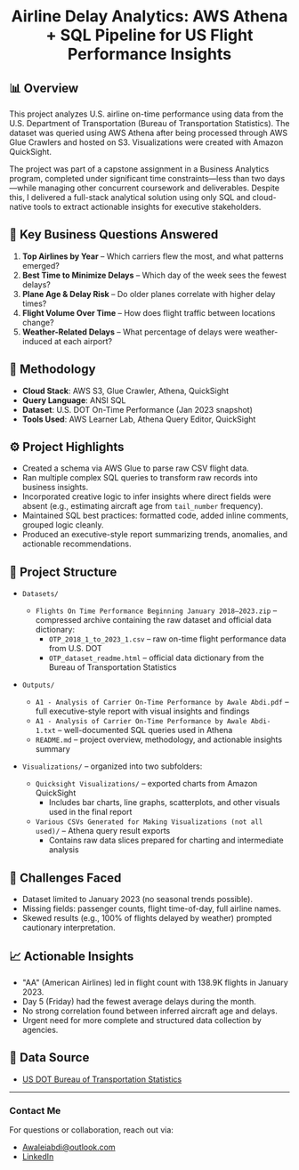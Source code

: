 <h1 align="center">Airline Delay Analytics: AWS Athena + SQL Pipeline for US Flight Performance Insights</h1>

## 📊 Overview
This project analyzes U.S. airline on-time performance using data from the U.S. Department of Transportation (Bureau of Transportation Statistics). The dataset was queried using AWS Athena after being processed through AWS Glue Crawlers and hosted on S3. Visualizations were created with Amazon QuickSight.

The project was part of a capstone assignment in a Business Analytics program, completed under significant time constraints—less than two days—while managing other concurrent coursework and deliverables. Despite this, I delivered a full-stack analytical solution using only SQL and cloud-native tools to extract actionable insights for executive stakeholders.

## 📌 Key Business Questions Answered
1. **Top Airlines by Year** – Which carriers flew the most, and what patterns emerged?
2. **Best Time to Minimize Delays** – Which day of the week sees the fewest delays?
3. **Plane Age & Delay Risk** – Do older planes correlate with higher delay times?
4. **Flight Volume Over Time** – How does flight traffic between locations change?
5. **Weather-Related Delays** – What percentage of delays were weather-induced at each airport?

## 🧠 Methodology
- **Cloud Stack**: AWS S3, Glue Crawler, Athena, QuickSight
- **Query Language**: ANSI SQL
- **Dataset**: U.S. DOT On-Time Performance (Jan 2023 snapshot)
- **Tools Used**: AWS Learner Lab, Athena Query Editor, QuickSight

## ⚙️ Project Highlights
- Created a schema via AWS Glue to parse raw CSV flight data.
- Ran multiple complex SQL queries to transform raw records into business insights.
- Incorporated creative logic to infer insights where direct fields were absent (e.g., estimating aircraft age from `tail_number` frequency).
- Maintained SQL best practices: formatted code, added inline comments, grouped logic cleanly.
- Produced an executive-style report summarizing trends, anomalies, and actionable recommendations.


## 📁 Project Structure

- `Datasets/`  
  - `Flights On Time Performance Beginning January 2018–2023.zip` – compressed archive containing the raw dataset and official data dictionary:  
    - `OTP_2018_1_to_2023_1.csv` – raw on-time flight performance data from U.S. DOT  
    - `OTP_dataset_readme.html` – official data dictionary from the Bureau of Transportation Statistics  

- `Outputs/`  
  - `A1 - Analysis of Carrier On-Time Performance by Awale Abdi.pdf` – full executive-style report with visual insights and findings  
  - `A1 - Analysis of Carrier On-Time Performance by Awale Abdi-1.txt` – well-documented SQL queries used in Athena  
  - `README.md` – project overview, methodology, and actionable insights summary  

- `Visualizations/` – organized into two subfolders:
  - `Quicksight Visualizations/` – exported charts from Amazon QuickSight  
    - Includes bar charts, line graphs, scatterplots, and other visuals used in the final report  
  - `Various CSVs Generated for Making Visualizations (not all used)/` – Athena query result exports  
    - Contains raw data slices prepared for charting and intermediate analysis  


## 🧩 Challenges Faced
- Dataset limited to January 2023 (no seasonal trends possible).
- Missing fields: passenger counts, flight time-of-day, full airline names.
- Skewed results (e.g., 100% of flights delayed by weather) prompted cautionary interpretation.

## 📈 Actionable Insights
- "AA" (American Airlines) led in flight count with 138.9K flights in January 2023.
- Day 5 (Friday) had the fewest average delays during the month.
- No strong correlation found between inferred aircraft age and delays.
- Urgent need for more complete and structured data collection by agencies.

## 🔗 Data Source
- [US DOT Bureau of Transportation Statistics](https://www.transtats.bts.gov/Fields.asp?gnoyr_VQ=FGJ)

---

### **Contact Me**

For questions or collaboration, reach out via:

- Awaleiabdi@outlook.com  
- [LinkedIn](https://www.linkedin.com/in/awale-abdi/)

